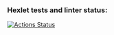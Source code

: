 ### Hexlet tests and linter status:
[![Actions Status](https://github.com/Abdujabbar/python-project-lvl4/workflows/hexlet-check/badge.svg)](https://github.com/Abdujabbar/python-project-lvl4/actions)